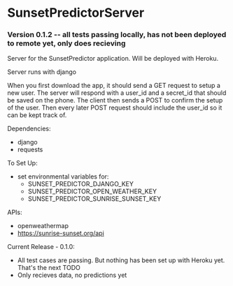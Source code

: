 # SunsetPredictorServer
### Version 0.1.2 -- all tests passing locally, has not been deployed to remote yet, only does recieving

Server for the SunsetPredictor application. Will be deployed with Heroku.

Server runs with django

When you first download the app, it should send a GET request to setup a new user. The server will respond with a user_id and a secret_id that should be saved on the phone.
The client then sends a POST to confirm the setup of the user.
Then every later POST request should include the user_id so it can be kept track of.

Dependencies:
 - django
 - requests

To Set Up:
 - set environmental variables for:
   - SUNSET_PREDICTOR_DJANGO_KEY
   - SUNSET_PREDICTOR_OPEN_WEATHER_KEY
   - SUNSET_PREDICTOR_SUNRISE_SUNSET_KEY

APIs:
 - openweathermap
 - https://sunrise-sunset.org/api

Current Release - 0.1.0:
 - All test cases are passing. But nothing has been set up with Heroku yet. That's the next TODO
 - Only recieves data, no predictions yet